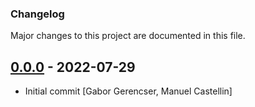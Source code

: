 ### Changelog

Major changes to this project are documented in this file.

## [0.0.0][] - 2022-07-29
[0.0.0]: https://github.com/Vodafone/chaostoolkit-elasticsearch

- Initial commit [Gabor Gerencser, Manuel Castellin]